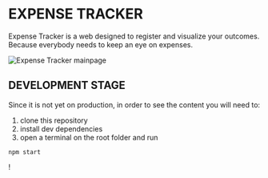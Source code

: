 # EXPENSE TRACKER

Expense Tracker is a web designed to register and visualize your outcomes. Because everybody needs to keep an eye on expenses.

![Expense Tracker mainpage](https://user-images.githubusercontent.com/109638975/213920009-426644e5-9003-4480-b71e-5c2803ccafee.PNG)

## DEVELOPMENT STAGE

Since it is not yet on production, in order to see the content you will need to:
1. clone this repository
2. install dev dependencies
3. open a terminal on the root folder and run
```
npm start
```
!
